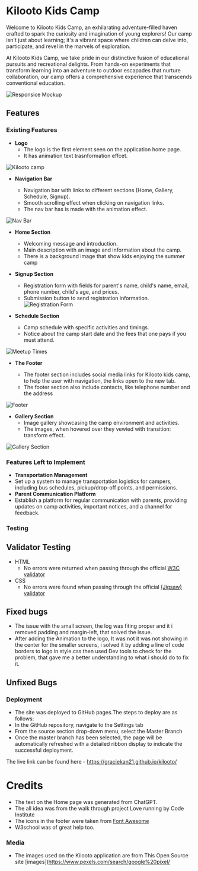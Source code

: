 # Kilooto Kids Camp

Welcome to Kilooto Kids Camp, an exhilarating adventure-filled haven crafted to spark the curiosity and imagination of young explorers! Our camp isn't just about learning; it's a vibrant space where children can delve into, participate, and revel in the marvels of exploration.

At Kilooto Kids Camp, we take pride in our distinctive fusion of educational pursuits and recreational delights. From hands-on experiments that transform learning into an adventure to outdoor escapades that nurture collaboration, our camp offers a comprehensive experience that transcends conventional education.

![Responsice Mockup]()

## Features

### Existing Features

- **Logo**
  - The logo is the first element seen on the application home page.
  - It has animation text trasnformation effcet.

![Kilooto camp]()

- **Navigation Bar**

  - Navigation bar with links to different sections (Home, Gallery, Schedule, Signup).
  - Smooth scrolling effect when clicking on navigation links.
  - The nav bar has is made with the animation effect.

![Nav Bar]()

- **Home Section**

  - Welcoming message and introduction.
  - Main description with an image and information about the camp.
  - There is a background image that show kids enjoying the summer camp

- **Signup Section**

  - Registration form with fields for parent's name, child's name, email, phone number, child's age, and prices.
  - Submission button to send registration information.
    ![Registration Form]()

- **Schedule Section**
  - Camp schedule with specific activities and timings.
  - Notice about the camp start date and the fees that one pays if you must attend.

![Meetup Times]()

- **The Footer**

  - The footer section includes social media links for Kilooto kids camp, to help the user with navigation, the links open to the new tab.
  - The footer section also include contacts, like telephone number and the address

![Footer]()

- **Gallery Section**
  - Image gallery showcasing the camp environment and activities.
  - The images, when hovered over they vewied with transition: transform effect.

![Gallery Section]()

### Features Left to Implement

- **Transportation Management**
- Set up a system to manage transportation logistics for campers, including bus schedules, pickup/drop-off points, and permissions.
- **Parent Communication Platform**
- Establish a platform for regular communication with parents, providing updates on camp activities, important notices, and a channel for feedback.

### Testing

## Validator Testing

- HTML
  - No errors were returned when passing through the official [W3C validator]()
- CSS
  - No errors were found when passing through the official [(Jigsaw) validator]()

## Fixed bugs

- The issue with the small screen, the log was fiting proper and it i removed padding and margin-left, that solved the issue.
- After adding the Animation to the logo, It was not it was not showing in the center for the smaller screens, i solved it by adding a line of code borders to logo in style.css then used Dev tools to check for the problem, that gave me a better understanding to what i should do to fix it.

## Unfixed Bugs

### Deployment

- The site was deployed to GitHub pages.The steps to deploy are as follows:
- In the GitHub repository, navigate to the Settings tab
- From the source section drop-down menu, select the Master Branch
- Once the master branch has been selected, the page will be automatically refreshed with a detailed ribbon display to indicate the successful deployment.

The live link can be found here - <https://graciekan21.github.io/kilooto/>

# Credits

- The text on the Home page was generated from ChatGPT.
- The all idea was from the walk through project Love running by Code Institute
- The icons in the footer were taken from [Font Awesome](https://fonts.google.com/)
- W3school was of great help too.

### Media

- The images used on the Kilooto application are from This Open Source site [images](https://www.pexels.com/search/google%20pixel/

 